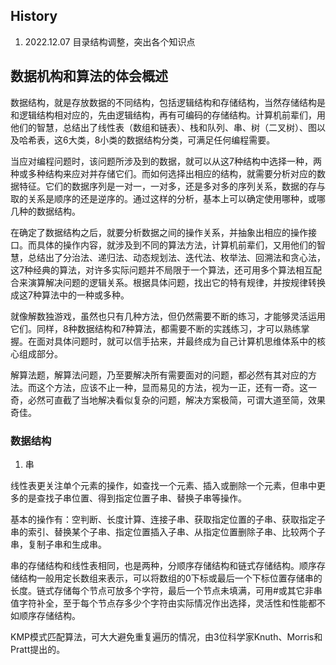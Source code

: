 ## History 
1. 2022.12.07 目录结构调整，突出各个知识点

## 数据机构和算法的体会概述

数据结构，就是存放数据的不同结构，包括逻辑结构和存储结构，当然存储结构是和逻辑结构相对应的，先由逻辑结构，再有可编码的存储结构。计算机前辈们，用他们的智慧，总结出了线性表（数组和链表）、栈和队列、串、树（二叉树）、图以及哈希表，这6大类，8小类的数据结构分类，可满足任何编程需要。

当应对编程问题时，该问题所涉及到的数据，就可以从这7种结构中选择一种，两种或多种结构来应对并存储它们。而如何选择出相应的结构，就需要分析对应的数据特征。它们的数据序列是一对一，一对多，还是多对多的序列关系，数据的存与取的关系是顺序的还是逆序的。通过这样的分析，基本上可以确定使用哪种，或哪几种的数据结构。

在确定了数据结构之后，就要分析数据之间的操作关系，并抽象出相应的操作接口。而具体的操作内容，就涉及到不同的算法方法，计算机前辈们，又用他们的智慧，总结出了分治法、递归法、动态规划法、迭代法、枚举法、回溯法和贪心法，这7种经典的算法，对许多实际问题并不局限于一个算法，还可用多个算法相互配合来演算解决问题的逻辑关系。根据具体问题，找出它的特有规律，并按规律转换成这7种算法中的一种或多种。

就像解数独游戏，虽然也只有几种方法，但仍然需要不断的练习，才能够灵活运用它们。同样，8种数据结构和7种算法，都需要不断的实践练习，才可以熟练掌握。在面对具体问题时，就可以信手拈来，并最终成为自己计算机思维体系中的核心组成部分。

解算法题，解算法问题，乃至要解决所有需要面对的问题，都必然有其对应的方法。而这个方法，应该不止一种，显而易见的方法，视为一正，还有一奇。这一奇，必然可直截了当地解决看似复杂的问题，解决方案极简，可谓大道至简，效果奇佳。

### 数据结构

1. 串

线性表更关注单个元素的操作，如查找一个元素、插入或删除一个元素，但串中更多的是查找子串位置、得到指定位置子串、替换子串等操作。

基本的操作有：空判断、长度计算、连接子串、获取指定位置的子串、获取指定子串的索引、替换某个子串、指定位置插入子串、从指定位置删除子串、比较两个子串，复制子串和生成串。

串的存储结构和线性表相同，也是两种，分顺序存储结构和链式存储结构。顺序存储结构一般用定长数组来表示，可以将数组的0下标或最后一个下标位置存储串的长度。链式存储每个节点可放多个字符，最后一个节点未填满，可用#或其它非串值字符补全，至于每个节点存多少个字符由实际情况作出选择，灵活性和性能都不如顺序存储结构。 

KMP模式匹配算法，可大大避免重复遍历的情况，由3位科学家Knuth、Morris和Pratt提出的。
